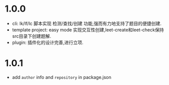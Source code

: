 # 1.0.0
- cli: lk/lf/lc 脚本实现 检测/查找/创建 功能,强而有力地支持了题目的便捷创建.
- template project: easy mode 实现交互性创建,leet-create和leet-check保持src目录下创建题解.
- plugin: 插件化的设计完善,进行立项.

# 1.0.1
- add `author` info and `repository` in package.json
